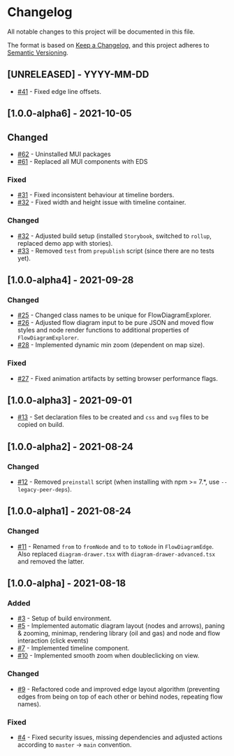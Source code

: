 # Changelog

All notable changes to this project will be documented in this file.

The format is based on [Keep a Changelog](https://keepachangelog.com/en/1.0.0/),
and this project adheres to [Semantic Versioning](https://semver.org/spec/v2.0.0.html).

## [UNRELEASED] - YYYY-MM-DD

-   [#41](https://github.com/equinor/flow-diagram-explorer/pull/41) - Fixed edge line offsets.

## [1.0.0-alpha6] - 2021-10-05

## Changed

-   [#62](https://github.com/equinor/flow-diagram-explorer/pull/62) - Uninstalled MUI packages
-   [#61](https://github.com/equinor/flow-diagram-explorer/pull/61) - Replaced all MUI components with EDS

### Fixed

-   [#31](https://github.com/equinor/flow-diagram-explorer/pull/31) - Fixed inconsistent behaviour at timeline borders.
-   [#32](https://github.com/equinor/flow-diagram-explorer/pull/32) - Fixed width and height issue with timeline container.

### Changed

-   [#32](https://github.com/equinor/flow-diagram-explorer/pull/32) - Adjusted build setup (installed `Storybook`, switched to `rollup`, replaced demo app with stories).
-   [#33](https://github.com/equinor/flow-diagram-explorer/pull/33) - Removed `test` from `prepublish` script (since there are no tests yet).

## [1.0.0-alpha4] - 2021-09-28

### Changed

-   [#25](https://github.com/equinor/flow-diagram-explorer/pull/25) - Changed class names to be unique for FlowDiagramExplorer.
-   [#26](https://github.com/equinor/flow-diagram-explorer/pull/26) - Adjusted flow diagram input to be pure JSON and moved flow styles and node render functions to additional properties of `FlowDiagramExplorer`.
-   [#28](https://github.com/equinor/flow-diagram-explorer/pull/28) - Implemented dynamic min zoom (dependent on map size).

### Fixed

-   [#27](https://github.com/equinor/flow-diagram-explorer/pull/27) - Fixed animation artifacts by setting browser performance flags.

## [1.0.0-alpha3] - 2021-09-01

-   [#13](https://github.com/equinor/flow-diagram-explorer/pull/12) - Set declaration files to be created and `css` and `svg` files to be copied on build.

## [1.0.0-alpha2] - 2021-08-24

### Changed

-   [#12](https://github.com/equinor/flow-diagram-explorer/pull/12) - Removed `preinstall` script (when installing with npm >= 7.\*, use `--legacy-peer-deps`).

## [1.0.0-alpha1] - 2021-08-24

### Changed

-   [#11](https://github.com/equinor/flow-diagram-explorer/pull/11) - Renamed `from` to `fromNode` and `to` to `toNode` in `FlowDiagramEdge`. Also replaced `diagram-drawer.tsx` with `diagram-drawer-advanced.tsx` and removed the latter.

## [1.0.0-alpha] - 2021-08-18

### Added

-   [#3](https://github.com/equinor/flow-diagram-explorer/pull/3) - Setup of build environment.
-   [#5](https://github.com/equinor/flow-diagram-explorer/pull/5) - Implemented automatic diagram layout (nodes and arrows), paning & zooming, minimap, rendering library (oil and gas) and node and flow interaction (click events)
-   [#7](https://github.com/equinor/flow-diagram-explorer/pull/7) - Implemented timeline component.
-   [#10](https://github.com/equinor/flow-diagram-explorer/pull/10) - Implemented smooth zoom when doubleclicking on view.

### Changed

-   [#9](https://github.com/equinor/flow-diagram-explorer/pull/9) - Refactored code and improved edge layout algorithm (preventing edges from being on top of each other or behind nodes, repeating flow names).

### Fixed

-   [#4](https://github.com/equinor/flow-diagram-explorer/pull/4) - Fixed security issues, missing dependencies and adjusted actions according to `master` -> `main` convention.
